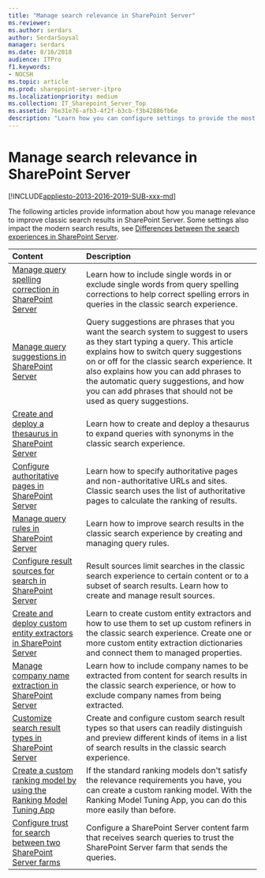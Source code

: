 ```yaml
---
title: "Manage search relevance in SharePoint Server"
ms.reviewer: 
ms.author: serdars
author: SerdarSoysal
manager: serdars
ms.date: 8/16/2018
audience: ITPro
f1.keywords:
- NOCSH
ms.topic: article
ms.prod: sharepoint-server-itpro
ms.localizationpriority: medium
ms.collection: IT_Sharepoint_Server_Top
ms.assetid: 76e31e76-afb3-4f2f-b3cb-f3b42886fb6e
description: "Learn how you can configure settings to provide the most relevant search results in SharePoint Server."
---
```


# Manage search relevance in SharePoint Server

[!INCLUDE[appliesto-2013-2016-2019-SUB-xxx-md](../includes/appliesto-2013-2016-2019-SUB-xxx-md.md)]
  
The following articles provide information about how you manage relevance to improve classic search results in SharePoint Server. Some settings also impact the modern search results, see [Differences between the search experiences in SharePoint Server](differences-search-2016-2019.md).


  
  
|                                                             **Content**                                                             |                                                                                                                                                                              **Description**                                                                                                                                                                              |
| :---------------------------------------------------------------------------------------------------------------------------------- | :------------------------------------------------------------------------------------------------------------------------------------------------------------------------------------------------------------------------------------------------------------------------------------------------------------------------------------------------------------------------ |
| [Manage query spelling correction in SharePoint Server](manage-query-spelling-correction.md)                                        | Learn how to include single words in or exclude single words from query spelling corrections to help correct spelling errors in queries in the classic search experience.                                                                                                                                                                                                 |
| [Manage query suggestions in SharePoint Server](manage-query-suggestions.md)                                                        | Query suggestions are phrases that you want the search system to suggest to users as they start typing a query. This article explains how to switch query suggestions on or off for the classic search experience. It also explains how you can add phrases to the automatic query suggestions, and how you can add phrases that should not be used as query suggestions. |
| [Create and deploy a thesaurus in SharePoint Server](create-and-deploy-a-thesaurus.md)                                              | Learn how to create and deploy a thesaurus to expand queries with synonyms in the classic search experience.                                                                                                                                                                                                                                                              |
| [Configure authoritative pages in SharePoint Server](configure-authoritative-pages.md)                                              | Learn how to specify authoritative pages and non-authoritative URLs and sites. Classic search uses the list of authoritative pages to calculate the ranking of results.                                                                                                                                                                                                   |
| [Manage query rules in SharePoint Server](manage-query-rules.md)                                                                    | Learn how to improve search results in the classic search experience by creating and managing query rules.                                                                                                                                                                                                                                                                |
| [Configure result sources for search in SharePoint Server](configure-result-sources-for-search.md)                                  | Result sources limit searches in the classic search experience to certain content or to a subset of search results. Learn how to create and manage result sources.                                                                                                                                                                                                        |
| [Create and deploy custom entity extractors in SharePoint Server](create-and-deploy-custom-entity-extractors.md)                    | Learn to create custom entity extractors and how to use them to set up custom refiners in the classic search experience. Create one or more custom entity extraction dictionaries and connect them to managed properties.                                                                                                                                                 |
| [Manage company name extraction in SharePoint Server](manage-company-name-extraction.md)                                            | Learn how to include company names to be extracted from content for search results in the classic search experience, or how to exclude company names from being extracted.                                                                                                                                                                                                |
| [Customize search result types in SharePoint Server](customize-search-result-types.md)                                              | Create and configure custom search result types so that users can readily distinguish and preview different kinds of items in a list of search results in the classic search experience.                                                                                                                                                                                  |
| [Create a custom ranking model by using the Ranking Model Tuning App](create-custom-ranking-model.md)                               | If the standard ranking models don't satisfy the relevance requirements you have, you can create a custom ranking model. With the Ranking Model Tuning App, you can do this more easily than before.                                                                                                                                                                      |
| [Configure trust for search between two SharePoint Server farms](configure-trust-for-search-between-two-sharepoint-server-farms.md) | Configure a SharePoint Server content farm that receives search queries to trust the SharePoint Server farm that sends the queries.                                                                                                                                                                                                                                       |
   

